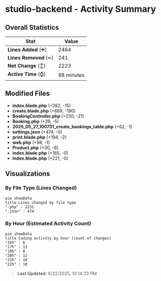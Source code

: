 # studio-backend - Activity Summary 

## Overall Statistics

| Stat                   | Value                                                             |
| ---------------------- | ----------------------------------------------------------------- |
| **Lines Added** (➕)   | 2464                                          |
| **Lines Removed** (➖) | 241                                        |
| **Net Change** (↕)    | 2223                |
| **Active Time** (⌚)   | 88 minutes |


## Modified Files
- **index.blade.php** (+282, -15)
- **create.blade.php** (+669, -190)
- **BookingController.php** (+230, -21)
- **Booking.php** (+39, -5)
- **2025_05_27_100731_create_bookings_table.php** (+62, -1)
- **settings.json** (+474, -0)
- **print.blade.php** (+194, -2)
- **web.php** (+98, -1)
- **Product.php** (+30, -6)
- **index.blade.php** (+165, -0)
- **index.blade.php** (+221, -0)

## Visualizations

### By File Type (Lines Changed)

```mermaid
pie showData
title Lines changed by file type
".php" : 2231
".json" : 474
```

### By Hour (Estimated Activity Count)

```mermaid
pie showData
title Coding activity by hour (count of changes)
"16h" : 6
"17h" : 13
"19h" : 6
"20h" : 12
"21h" : 18
"22h" : 10
```


> **Last Updated:** 6/22/2025, 10:14:33 PM